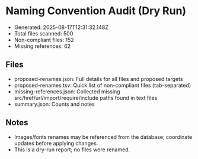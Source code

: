 # Naming Convention Audit (Dry Run)

- Generated: 2025-08-17T12:31:32.148Z
- Total files scanned: 500
- Non-compliant files: 152
- Missing references: 62

## Files
- proposed-renames.json: Full details for all files and proposed targets
- proposed-renames.tsv: Quick list of non-compliant files (tab-separated)
- missing-references.json: Collected missing src/href/url/import/require/include paths found in text files
- summary.json: Counts and notes

## Notes
- Images/fonts renames may be referenced from the database; coordinate updates before applying changes.
- This is a dry-run report; no files were renamed.
